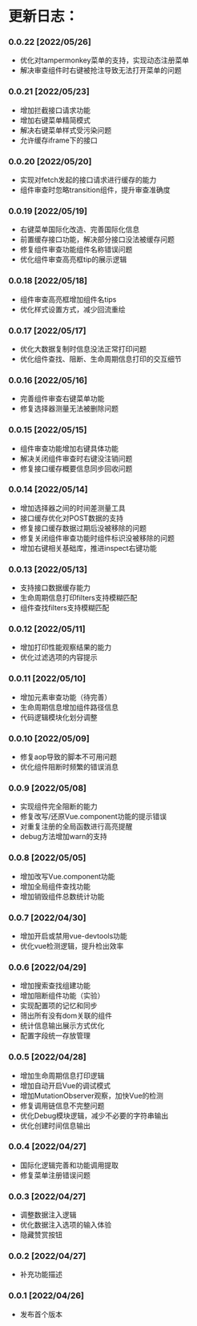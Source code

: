 # 更新日志：
### 0.0.22 [2022/05/26]
* 优化对tampermonkey菜单的支持，实现动态注册菜单
* 解决审查组件时右键被抢注导致无法打开菜单的问题

### 0.0.21 [2022/05/23]
* 增加拦截接口请求功能
* 增加右键菜单精简模式
* 解决右键菜单样式受污染问题
* 允许缓存iframe下的接口

### 0.0.20 [2022/05/20]
* 实现对fetch发起的接口请求进行缓存的能力
* 组件审查时忽略transition组件，提升审查准确度

### 0.0.19 [2022/05/19]
* 右键菜单国际化改造、完善国际化信息
* 前置缓存接口功能，解决部分接口没法被缓存问题
* 修复组件审查功能组件名称错误问题
* 优化组件审查高亮框tip的展示逻辑

### 0.0.18 [2022/05/18]
* 组件审查高亮框增加组件名tips
* 优化样式设置方式，减少回流重绘

### 0.0.17 [2022/05/17]
* 优化大数据复制时信息没法正常打印问题
* 优化组件查找、阻断、生命周期信息打印的交互细节

### 0.0.16 [2022/05/16]
* 完善组件审查右键菜单功能
* 修复选择器测量无法被删除问题

### 0.0.15 [2022/05/15]
* 组件审查功能增加右键具体功能
* 解决关闭组件审查时右键没注销问题
* 修复接口缓存概要信息同步回收问题

### 0.0.14 [2022/05/14]
* 增加选择器之间的时间差测量工具
* 接口缓存优化对POST数据的支持 
* 修复接口缓存数据过期后没被移除的问题
* 修复关闭组件审查功能时组件标识没被移除的问题
* 增加右键相关基础库，推进inspect右键功能

### 0.0.13 [2022/05/13]
* 支持接口数据缓存能力
* 生命周期信息打印filters支持模糊匹配
* 组件查找filters支持模糊匹配

### 0.0.12 [2022/05/11]
* 增加打印性能观察结果的能力
* 优化过滤选项的内容提示

### 0.0.11 [2022/05/10]
* 增加元素审查功能（待完善）
* 生命周期信息增加组件路径信息
* 代码逻辑模块化划分调整

### 0.0.10 [2022/05/09]
* 修复aop导致的脚本不可用问题
* 优化组件阻断时频繁的错误消息

### 0.0.9 [2022/05/08]
* 实现组件完全阻断的能力
* 修复改写/还原Vue.component功能的提示错误
* 对重复注册的全局函数进行高亮提醒
* debug方法增加warn的支持

### 0.0.8 [2022/05/05]
* 增加改写Vue.component功能
* 增加全局组件查找功能
* 增加销毁组件总数统计功能

### 0.0.7 [2022/04/30]
* 增加开启或禁用vue-devtools功能
* 优化vue检测逻辑，提升检出效率

### 0.0.6 [2022/04/29]
* 增加搜索查找组建功能
* 增加阻断组件功能（实验）
* 实现配置项的记忆和同步
* 筛出所有没有dom关联的组件
* 统计信息输出展示方式优化
* 配置字段统一存放管理

### 0.0.5 [2022/04/28]
* 增加生命周期信息打印逻辑
* 增加自动开启Vue的调试模式
* 增加MutationObserver观察，加快Vue的检测
* 修复调用链信息不完整问题
* 优化Debug模块逻辑，减少不必要的字符串输出
* 优化创建时间信息输出

### 0.0.4 [2022/04/27]
* 国际化逻辑完善和功能调用提取
* 修复菜单注册错误问题

### 0.0.3 [2022/04/27]
* 调整数据注入逻辑
* 优化数据注入选项的输入体验
* 隐藏赞赏按钮

### 0.0.2 [2022/04/27]
* 补充功能描述

### 0.0.1 [2022/04/26]
* 发布首个版本